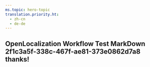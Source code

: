 ```yaml
---
ms.topic: hero-topic
translation.priority.ht: 
  - zh-cn
  - de-de
---
```

## OpenLocalization Workflow Test MarkDown 2f1c3a5f-338c-467f-ae81-373e0862d7a8 thanks!
